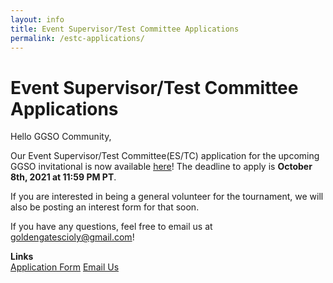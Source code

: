 ```yaml
---
layout: info
title: Event Supervisor/Test Committee Applications
permalink: /estc-applications/
---
```


# Event Supervisor/Test Committee Applications

Hello GGSO Community,

Our Event Supervisor/Test Committee(ES/TC) application for the upcoming GGSO invitational is now available <a target="_blank" href="https://docs.google.com/forms/d/e/1FAIpQLSdRmvSBuA6vU-di88iN2exBMeb2uZgPgAwZvcPbYsNSzTbYOg/viewform?usp=sf_link">here</a>! The deadline to apply is <b>October 8th, 2021 at 11:59 PM PT</b>.

If you are interested in being a general volunteer for the tournament, we will also be posting an interest form for that soon.

If you have any questions, feel free to email us at goldengatescioly@gmail.com!

**Links**
<br/>
<a class="btn btn-md btn-mid" target="_blank" href="https://docs.google.com/forms/d/e/1FAIpQLSdRmvSBuA6vU-di88iN2exBMeb2uZgPgAwZvcPbYsNSzTbYOg/viewform?usp=sf_link">Application Form</a>
<a class="btn btn-md btn-mid" target="_blank" href="mailto:goldengatescioly@gmail.com">Email Us</a>
